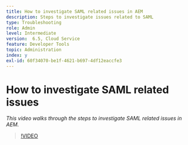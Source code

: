 ```yaml
---
title: How to investigate SAML related issues in AEM
description: Steps to investigate issues related to SAML
type: Troubleshooting
role: Admin
level: Intermediate
version:  6.5, Cloud Service
feature: Developer Tools
topic: Administration
index: y
exl-id: 60f34070-be1f-4621-b697-4df12eaccfe3
---
```

# How to investigate SAML related issues

*This video walks through the steps to investigate SAML related issues in AEM.*

>[!VIDEO](https://video.tv.adobe.com/v/335466?quality=9&learn=on)
